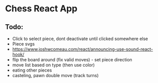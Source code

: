 # Chess React App

## Todo:
- Click to select piece, dont deactivate until clicked somewhere else
- Piece svgs
- https://www.joshwcomeau.com/react/announcing-use-sound-react-hook/
- flip the board around (fix valid moves) - set piece direction
- move list based on type (then use color)
- eating other pieces
- casteling, pawn double move (track turns)